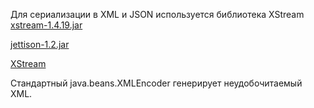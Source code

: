 Для сериализации в XML и JSON используется библиотека XStream
[xstream-1.4.19.jar](https://repo1.maven.org/maven2/com/thoughtworks/xstream/xstream/1.4.19/xstream-1.4.19.jar)

[jettison-1.2.jar](https://repo1.maven.org/maven2/org/codehaus/jettison/jettison/1.2/jettison-1.2.jar)
 
[XStream](https://x-stream.github.io)
 
Стандартный java.beans.XMLEncoder генерирует неудобочитаемый XML.
